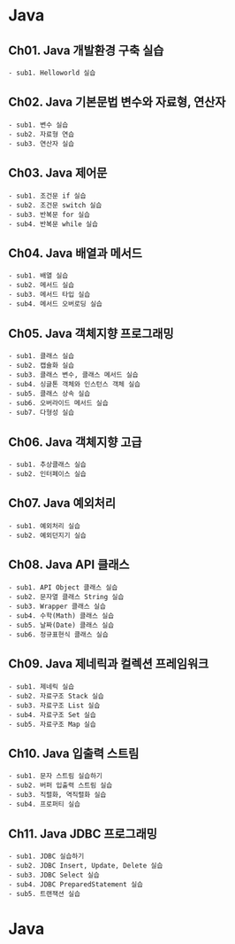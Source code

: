 # Java

## Ch01. Java 개발환경 구축 실습
	- sub1. Helloworld 실습

## Ch02. Java 기본문법 변수와 자료형, 연산자
	- sub1. 변수 실습
	- sub2. 자료형 연습
	- sub3. 연산자 실습

## Ch03. Java 제어문
	- sub1. 조건문 if 실습
	- sub2. 조건문 switch 실습
	- sub3. 반복문 for 실습
	- sub4. 반복문 while 실습
	
## Ch04. Java 배열과 메서드
	- sub1. 배열 실습
	- sub2. 메서드 실습
	- sub3. 메서드 타입 실습
	- sub4. 메서드 오버로딩 실습
	
## Ch05. Java 객체지향 프로그래밍
	- sub1.	클래스 실습
	- sub2.	캡슐화 실습
	- sub3.	클래스 변수, 클래스 메서드 실습
	- sub4.	싱글톤 객체와 인스턴스 객체 실습
	- sub5.	클래스 상속 실습
	- sub6. 오버라이드 메서드 실습
	- sub7.	다형성 실습
	
## Ch06. Java 객체지향 고급
	- sub1.	추상클래스 실습
	- sub2.	인터페이스 실습
	
## Ch07. Java 예외처리
	- sub1.	예외처리 실습
	- sub2. 예외던지기 실습
	
## Ch08. Java API 클래스
	- sub1.	API Object 클래스 실습
	- sub2.	문자열 클래스 String 실습
	- sub3.	Wrapper 클래스 실습
	- sub4. 수학(Math) 클래스 실습
	- sub5. 날짜(Date) 클래스 실습
	- sub6.	정규표현식 클래스 실습

## Ch09. Java 제네릭과 컬렉션 프레임워크
	- sub1.	제네릭 실습
	- sub2.	자료구조 Stack 실습
	- sub3.	자료구조 List 실습
	- sub4.	자료구조 Set 실습
	- sub5.	자료구조 Map 실습

## Ch10. Java 입출력 스트림
	- sub1.	문자 스트림 실습하기
	- sub2.	버퍼 입출력 스트림 실습
	- sub3.	직렬화, 역직렬화 실습
	- sub4.	프로퍼티 실습

## Ch11. Java JDBC 프로그래밍
	- sub1.	JDBC 실습하기
	- sub2.	JDBC Insert, Update, Delete 실습
	- sub3.	JDBC Select 실습
	- sub4.	JDBC PreparedStatement 실습
	- sub5.	트랜잭션 실습
	


# Java
